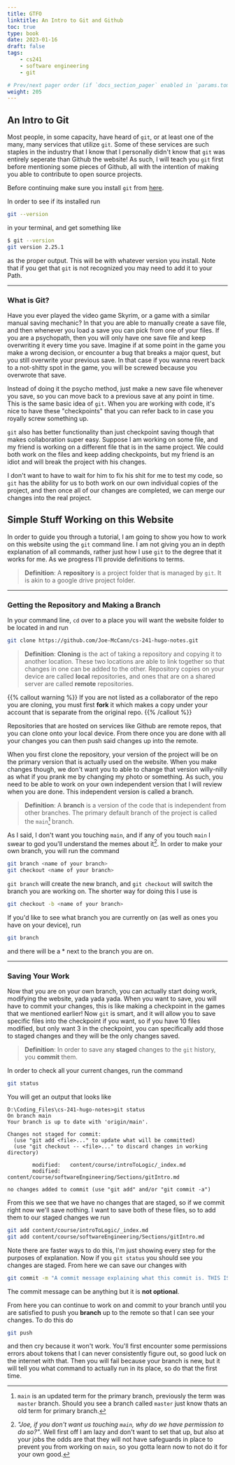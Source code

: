 ```yaml
---
title: GTFO
linktitle: An Intro to Git and Github
toc: true
type: book
date: 2023-01-16
draft: false
tags:
    - cs241
    - software engineering
    - git

# Prev/next pager order (if `docs_section_pager` enabled in `params.toml`)
weight: 205
---
```


## An Intro to Git

Most people, in some capacity, have heard of `git`, or at least one of the many, many services that utilize `git`. Some of these services are such staples in the industry that I know that I personally didn't know that `git` was entirely seperate than Github the website! As such, I will teach you `git` first before mentioning some pieces of Github, all with the intention of making you able to contribute to open source projects.

Before continuing make sure you install `git` from [here](https://git-scm.com/book/en/v2/Getting-Started-Installing-Git).

In order to see if its installed run

```bash
git --version
```

in your terminal, and get something like

```bash
$ git --version
git version 2.25.1
```

as the proper output. This will be with whatever version you install. Note that if you get that `git` is not recognized you may need to add it to your Path.

---

### What is Git?

Have you ever played the video game Skyrim, or a game with a similar manual saving mechanic? In that you are able to manually create a save file, and then whenever you load a save you can pick from one of your files. If you are a psychopath, then you will only have one save file and keep overwriting it every time you save. Imagine if at some point in the game you make a wrong decision, or encounter a bug that breaks a major quest, but you still overwrite your previous save. In that case if you wanna revert back to a not-shitty spot in the game, you will be screwed because you overwrote that save.

Instead of doing it the psycho method, just make a new save file whenever you save, so you can move back to a previous save at any point in time. This is the same basic idea of `git`. When you are working with code, it's nice to have these "checkpoints" that you can refer back to in case you royally screw something up.

`git` also has better functionality than just checkpoint saving though that makes collaboration super easy. Suppose I am working on some file, and my friend is working on a different file that is in the same project. We could both work on the files and keep adding checkpoints, but my friend is an idiot and will break the project with his changes.

I don't want to have to wait for him to fix his shit for me to test my code, so `git` has the ability for us to both work on our own individual copies of the project, and then once all of our changes are completed, we can merge our changes into the real project.

## Simple Stuff Working on this Website

In order to guide you through a tutorial, I am going to show you how to work on this website using the `git` command line. I am not giving you an in depth explanation of all commands, rather just how I use `git` to the degree that it works for me. As we progress I'll provide definitions to terms.

> **Definition**: A **repository** is a project folder that is managed by `git`. It is akin to a google drive project folder.

---

### Getting the Repository and Making a Branch

In your command line, `cd` over to a place you will want the website folder to be located in and run

```bash
git clone https://github.com/Joe-McCann/cs-241-hugo-notes.git
```

> **Definition**: **Cloning** is the act of taking a repository and copying it to another location. These two locations are able to link together so that changes in one can be added to the other. Repository copies on your device are called **local** repositories, and ones that are on a shared server are called **remote** repositories.

{{% callout warning %}}
If you are not listed as a collaborator of the repo you are cloning, you must first **fork** it which makes a copy under your account that is separate from the original repo.
{{% /callout %}}

Repositories that are hosted on services like Github are remote repos, that you can clone onto your local device. From there once you are done with all your changes you can then push said changes up into the remote.

When you first clone the repository, your version of the project will be on the primary version that is actually used on the website. When you make changes though, we don't want you to able to change that version willy-nilly as what if you prank me by changing my photo or something. As such, you need to be able to work on your own independent version that I will review when you are done. This independent version is called a branch.

> **Definition**: A **branch** is a version of the code that is independent from other branches. The primary default branch of the project is called the `main`[^1] branch.

As I said, I don't want you touching `main`, and if any of you touch `main` I swear to god you'll understand the memes about it[^2]. In order to make your own branch, you will run the command

```bash
git branch <name of your branch>
git checkout <name of your branch>
```

`git branch` will create the new branch, and `git checkout` will switch the branch you are working on. The shorter way for doing this I use is

```bash
git checkout -b <name of your branch>
```

If you'd like to see what branch you are currently on (as well as ones you have on your device), run

```bash
git branch
```

and there will be a \* next to the branch you are on.

---

### Saving Your Work

Now that you are on your own branch, you can actually start doing work, modifying the website, yada yada yada. When you want to save, you will have to commit your changes, this is like making a checkpoint in the games that we mentioned earlier! Now `git` is smart, and it will allow you to save specific files into the checkpoint if you want, so if you have 10 files modified, but only want 3 in the checkpoint, you can specifically add those to staged changes and they will be the only changes saved.

> **Definition**: In order to save any **staged** changes to the `git` history, you **commit** them.

In order to check all your current changes, run the command

```bash
git status
```

You will get an output that looks like

```git
D:\Coding_Files\cs-241-hugo-notes>git status
On branch main
Your branch is up to date with 'origin/main'.

Changes not staged for commit:
  (use "git add <file>..." to update what will be committed)
  (use "git checkout -- <file>..." to discard changes in working directory)

        modified:   content/course/introToLogic/_index.md
        modified:   content/course/softwareEngineering/Sections/gitIntro.md

no changes added to commit (use "git add" and/or "git commit -a")
```

From this we see that we have no changes that are staged, so if we commit right now we'll save nothing. I want to save both of these files, so to add them to our staged changes we run

```bash
git add content/course/introToLogic/_index.md
git add content/course/softwareEngineering/Sections/gitIntro.md
```

Note there are faster ways to do this, I'm just showing every step for the purposes of explanation. Now if you `git status` you should see you changes are staged. From here we can save our changes with

```bash
git commit -m "A commit message explaining what this commit is. THIS IS REQUIRED"
```

The commit message can be anything but it is **not optional**.

From here you can continue to work on and commit to your branch until you are satisfied to push you **branch** up to the remote so that I can see your changes. To do this do

```bash
git push
```

and then cry because it won't work. You'll first encounter some permissions errors about tokens that I can never consistently figure out, so good luck on the internet with that. Then you will fail because your branch is new, but it will tell you what command to actually run in its place, so do that the first time.

[^1]: `main` is an updated term for the primary branch, previously the term was `master` branch. Should you see a branch called `master` just know thats an old term for primary branch.

[^2]: *"Joe, if you don't want us touching `main`, why do we have permission to do so?"*. Well first off I am lazy and don't want to set that up, but also at your jobs the odds are that they will not have safeguards in place to prevent you from working on `main`, so you gotta learn now to not do it for your own good.
